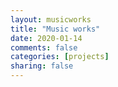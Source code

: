 ```yaml
---
layout: musicworks
title: "Music works"
date: 2020-01-14
comments: false
categories: [projects]
sharing: false
---
```

